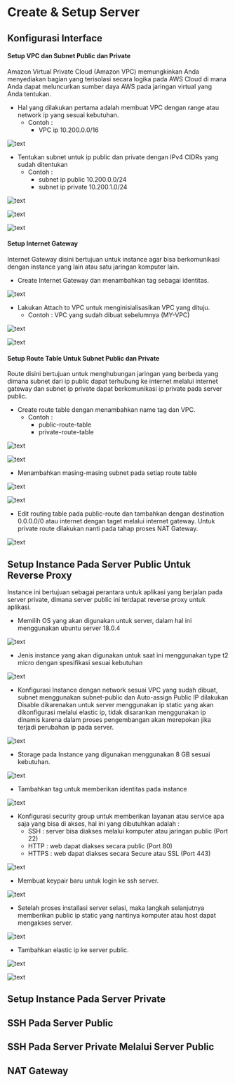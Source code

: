 # Create & Setup Server

## Konfigurasi Interface

#### Setup VPC dan Subnet Public dan Private
Amazon Virtual Private Cloud (Amazon VPC) memungkinkan Anda menyediakan bagian yang terisolasi secara logika pada AWS Cloud di mana Anda dapat meluncurkan sumber daya AWS pada jaringan virtual yang Anda tentukan.

- Hal yang dilakukan pertama adalah membuat VPC dengan range atau network ip yang sesuai kebutuhan.
    - Contoh :
        - VPC ip  10.200.0.0/16

![text](./asset/network/1.png)

- Tentukan subnet untuk ip public dan private dengan IPv4 CIDRs yang sudah ditentukan
    - Contoh :
        - subnet ip public 10.200.0.0/24 
        - subnet ip private 10.200.1.0/24  

![text](./asset/network/2.png)

![text](./asset/network/3.png)

![text](./asset/network/4.png)

#### Setup Internet Gateway
Internet Gateway disini bertujuan untuk instance agar bisa berkomunikasi dengan instance yang lain atau satu jaringan komputer lain.
- Create Internet Gateway dan menambahkan tag sebagai identitas.

![text](./asset/network/5.png)

- Lakukan Attach to VPC untuk menginisialisasikan VPC yang dituju.
    - Contoh : VPC yang sudah dibuat sebelumnya (MY-VPC)

![text](./asset/network/6.png)

![text](./asset/network/7.png)

#### Setup Route Table Untuk Subnet Public dan Private
Route disini bertujuan untuk menghubungan jaringan yang berbeda yang dimana subnet dari ip public dapat terhubung ke internet melalui internet gateway dan subnet ip private dapat berkomunikasi ip private pada server public.

- Create route table dengan menambahkan name tag dan VPC.
    - Contoh : 
        - public-route-table
        - private-route-table

![text](./asset/network/9.png)

![text](./asset/network/12.png)

- Menambahkan masing-masing subnet pada setiap route table

![text](./asset/network/11.png)

![text](./asset/network/13.png)

- Edit routing table pada public-route dan tambahkan dengan destination 0.0.0.0/0 atau internet dengan taget melalui internet gateway. Untuk private route dilakukan nanti pada tahap proses NAT Gateway.

![text](./asset/network/10.png)

## Setup Instance Pada Server Public Untuk Reverse Proxy
Instance ini bertujuan sebagai perantara untuk aplikasi yang berjalan pada server private, dimana server public ini terdapat reverse proxy untuk aplikasi.

- Memilih OS yang akan digunakan untuk server, dalam hal ini menggunakan ubuntu server 18.0.4

![text](./asset/server-proxy/1.png)

- Jenis instance yang akan digunakan untuk saat ini menggunakan type t2 micro dengan spesifikasi sesuai kebutuhan

![text](./asset/server-proxy/2.png)

- Konfigurasi Instance dengan network sesuai VPC yang sudah dibuat, subnet menggunakan subnet-public dan Auto-assign Public IP dilakukan Disable dikarenakan untuk server menggunakan ip static yang akan dikonfigurasi melalui elastic ip, tidak disarankan menggunakan ip dinamis karena dalam proses pengembangan akan merepokan jika terjadi perubahan ip pada server. 

![text](./asset/server-proxy/3.png)

- Storage pada Instance yang digunakan menggunakan 8 GB sesuai kebutuhan.

![text](./asset/server-proxy/4.png)

- Tambahkan tag untuk memberikan identitas pada instance

![text](./asset/server-proxy/5.png)

- Konfigurasi security group untuk memberikan layanan atau service apa saja yang bisa di akses, hal ini yang dibutuhkan adalah :
    - SSH   : server bisa diakses melalui komputer atau jaringan public (Port 22)
    - HTTP  : web dapat diakses secara public (Port 80)
    - HTTPS : web dapat diakses secara Secure atau SSL (Port 443)

![text](./asset/server-proxy/6.png)

- Membuat keypair baru untuk login ke ssh server.

![text](./asset/server-proxy/7.png)

- Setelah proses installasi server selasi, maka langkah selanjutnya memberikan public ip static yang nantinya komputer atau host dapat mengakses server.

![text](./asset/server-proxy/8.png)

- Tambahkan elastic ip ke server public.

![text](./asset/server-proxy/9.png)

![text](./asset/server-proxy/10.png)


## Setup Instance Pada Server Private

## SSH Pada Server Public

## SSH Pada Server Private Melalui Server Public

## NAT Gateway